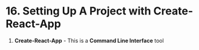 # 16. Setting Up A Project with Create-React-App

1. **Create-React-App** - This is a **Command Line Interface** tool
